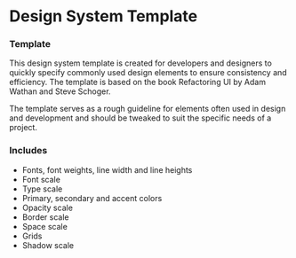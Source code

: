 # Design System Template


### Template ###
This design system template is created for developers and designers to quickly specify commonly used design elements to ensure consistency and efficiency. The template is based on the book Refactoring UI by Adam Wathan and Steve Schoger.

The template serves as a rough guideline for elements often used in design and development and should be tweaked to suit the specific needs of a project. 

### Includes ###

 

* Fonts, font weights, line width and line heights
* Font scale
* Type scale
* Primary, secondary and accent colors
* Opacity scale
* Border scale
* Space scale
* Grids
* Shadow scale